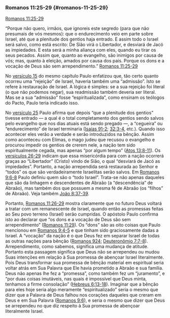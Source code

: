 ### Romanos 11:25-29 {#romanos-11-25-29}

[Romanos 11:25-29](http://bibliaonline.com.br/acf/rm/11/25-29)

“Porque não quero, irmãos, que ignoreis este segredo (para que não presumais de vós mesmos): que o endurecimento veio em parte sobre Israel, até que a plenitude dos gentios haja entrado. E assim todo o Israel será salvo, como está escrito: De Sião virá o Libertador, e desviará de Jacó as impiedades. E esta será a minha aliança com eles, quando eu tirar os seus pecados. Assim que, quanto ao evangelho, são inimigos por causa de vós; mas, quanto à eleição, amados por causa dos pais. Porque os dons e a vocação de Deus são sem arrependimento.” [Romanos 11:25-29](http://bibliaonline.com.br/acf/rm/11/25-29)

No [versículo 15](http://bibliaonline.com.br/acf/rm/11/15) do mesmo capítulo Paulo enfatizou que, tão certo quanto ocorreu uma “rejeição” de Israel, haveria também uma “admissão”. Isto se refere à restauração de Israel. A lógica é simples: se a sua rejeição foi literal (o que não podemos negar), sua readmissão também deveria ser literal. Mas se a sua “admissão” fosse “espiritualizada”, como ensinam os teólogos do Pacto, Paulo teria indicado isso.

No [versículo 25](http://bibliaonline.com.br/acf/rm/11/25) Paulo afirma que depois “que a plenitude dos gentios” tivesse entrado — a qual é o total completamento dos gentios sendo salvos pelo evangelho que nos dias atuais está sendo pregado —, a “cegueira” ou “endurecimento” de Israel terminaria ([Isaías 91-2](http://bibliaonline.com.br/acf/is/91/-2); [32:3-4](http://bibliaonline.com.br/acf/is/32/3-4), etc.). Quando isso acontecer eles verão a verdade e serão introduzidos na bênção. Assim como aconteceu com Elimas, o mago judeu que recusou o evangelho e procurou impedir os gentios de crerem nele, a nação tem sido espiritualmente cegada, mas apenas “por algum tempo” ([Atos 13:8-11](http://bibliaonline.com.br/acf/atos/13/8-11)). Os [versículos 26-29](http://bibliaonline.com.br/acf/rm/11/26-29) indicam que essa misericórdia para com a nação ocorrerá graças ao “Libertador” (Cristo) vindo de Sião, o qual “desviará de Jacó as impiedades”. Portanto, a nação arrependida será restaurada ao Senhor e “todos” os que são verdadeiramente Israelitas serão salvos. Em [Romanos 9:6-8](http://bibliaonline.com.br/acf/rm/9/6-8) Paulo definiu quem são o “todo Israel”. Trata-se não apenas daqueles que são da linhagem e descendentes de Abraão (a “descendência” de Abraão), mas também dos que possuem a mesma fé de Abraão (os “filhos” de Abraão). Veja também [João 8:37-39](http://bibliaonline.com.br/acf/jo/8/37-39).

Portanto, [Romanos 11:26-29](http://bibliaonline.com.br/acf/rm/11/26-29) mostra claramente que no futuro Deus voltará a tratar com um remanescente de Israel, quando então as promessas feitas ao Seu povo terreno (Israel) serão cumpridas. O apóstolo Paulo confirma isto ao declarar que “os dons e a vocação de Deus são sem arrependimento” ([Romanos 11:29](http://bibliaonline.com.br/acf/rm/11/29)). Os “dons” são as oito coisas que Paulo mencionou em [Romanos 9:4-5](http://bibliaonline.com.br/acf/rm/9/4-5) e que tinham sido graciosamente dadas a Israel. A “vocação” da nação é o que Deus fez em separar Israel de todas as outras nações para bênção ([Romanos 924](http://bibliaonline.com.br/acf/rm/92/4); [Deuteronômio 7:7-8](http://bibliaonline.com.br/acf/dt/7/7-8)). Arrependimento, como sabemos, significa uma mudança de atitude. Portanto esta passagem significa que Deus não se arrependeu ou mudou Suas intenções em relação à Sua promessa de abençoar Israel literalmente. Pois Deus transformar sua promessa de bênção material em espiritual seria voltar atrás em Sua Palavra que Ele havia prometido a Abraão e sua família. Deus não apenas lhe fez a “promessa”, como também fez um “juramento”, e “por duas coisas imutáveis, nas quais é impossível que Deus minta, tenhamos a firme consolação” ([Hebreus 6:13-18](http://bibliaonline.com.br/acf/hb/6/13-18)). Imaginar que a bênção para eles hoje seria algo meramente “espiritualizado” seria o mesmo que dizer que a Palavra de Deus falhou nos corações daqueles que creram em Deus e em Sua Palavra ([Romanos 9:6](http://bibliaonline.com.br/acf/rm/9/6)), e seria o mesmo que dizer que Deus se arrependeu no que diz respeito à Sua promessa de abençoar literalmente Israel.